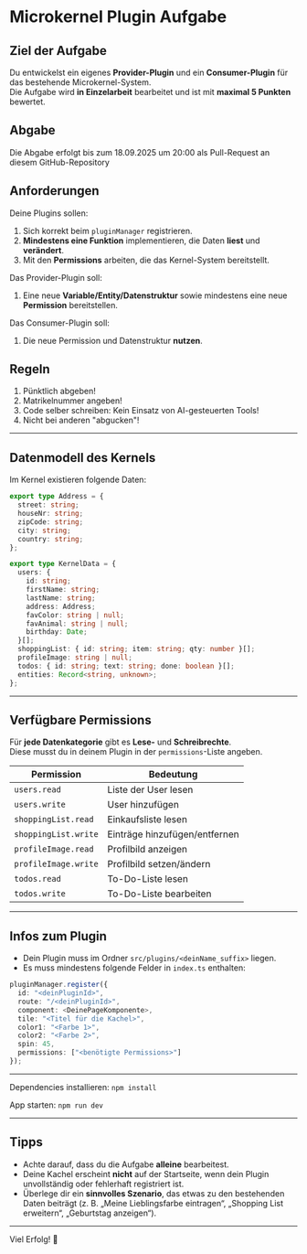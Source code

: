 # Microkernel Plugin Aufgabe

## Ziel der Aufgabe
Du entwickelst ein eigenes **Provider-Plugin** und ein **Consumer-Plugin** für das bestehende Microkernel-System.  
Die Aufgabe wird **in Einzelarbeit** bearbeitet und ist mit **maximal 5 Punkten** bewertet.

## Abgabe
Die Abgabe erfolgt bis zum 18.09.2025 um 20:00 als Pull-Request an diesem GitHub-Repository

## Anforderungen
Deine Plugins sollen:
1. Sich korrekt beim `pluginManager` registrieren.  
2. **Mindestens eine Funktion** implementieren, die Daten **liest** und **verändert**.  
3. Mit den **Permissions** arbeiten, die das Kernel-System bereitstellt.

Das Provider-Plugin soll:
1. Eine neue **Variable/Entity/Datenstruktur** sowie mindestens eine neue **Permission** bereitstellen.
   
Das Consumer-Plugin soll:
1. Die neue Permission und Datenstruktur **nutzen**.

## Regeln
1. Pünktlich abgeben!
2. Matrikelnummer angeben!
3. Code selber schreiben: Kein Einsatz von AI-gesteuerten Tools!
4. Nicht bei anderen "abgucken"!

---

## Datenmodell des Kernels

Im Kernel existieren folgende Daten:

```ts
export type Address = {
  street: string;
  houseNr: string;
  zipCode: string;
  city: string;
  country: string;
};

export type KernelData = {
  users: {
    id: string;
    firstName: string;
    lastName: string;
    address: Address;
    favColor: string | null;
    favAnimal: string | null;
    birthday: Date;
  }[];
  shoppingList: { id: string; item: string; qty: number }[];
  profileImage: string | null;
  todos: { id: string; text: string; done: boolean }[];
  entities: Record<string, unknown>;
};
```

---

## Verfügbare Permissions

Für **jede Datenkategorie** gibt es **Lese-** und **Schreibrechte**.  
Diese musst du in deinem Plugin in der `permissions`-Liste angeben.  

| Permission              | Bedeutung                                |
|--------------------------|------------------------------------------|
| `users.read`             | Liste der User lesen                     |
| `users.write`            | User hinzufügen                          |
| `shoppingList.read`      | Einkaufsliste lesen                      |
| `shoppingList.write`     | Einträge hinzufügen/entfernen            |
| `profileImage.read`      | Profilbild anzeigen                      |
| `profileImage.write`     | Profilbild setzen/ändern                 |
| `todos.read`             | To-Do-Liste lesen                        |
| `todos.write`            | To-Do-Liste bearbeiten |

---

## Infos zum Plugin

- Dein Plugin muss im Ordner `src/plugins/<deinName_suffix>` liegen.  
- Es muss mindestens folgende Felder in `index.ts` enthalten:

```ts
pluginManager.register({
  id: "<deinPluginId>",
  route: "/<deinPluginId>",
  component: <DeinePageKomponente>,
  tile: "<Titel für die Kachel>",
  color1: "<Farbe 1>",
  color2: "<Farbe 2>",
  spin: 45, 
  permissions: ["<benötigte Permissions>"]
});
```

---

Dependencies installieren: `npm install`

App starten: `npm run dev`

---

## Tipps

- Achte darauf, dass du die Aufgabe **alleine** bearbeitest.  
- Deine Kachel erscheint **nicht** auf der Startseite, wenn dein Plugin unvollständig oder fehlerhaft registriert ist.  
- Überlege dir ein **sinnvolles Szenario**, das etwas zu den bestehenden Daten beiträgt (z. B. „Meine Lieblingsfarbe eintragen“, „Shopping List erweitern“, „Geburtstag anzeigen“).  

---

Viel Erfolg! 🚀
